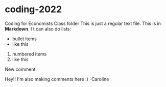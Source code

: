 # coding-2022
Coding for Economists Class folder
This is just a regular text file.
This is in **Markdown**. I t can also do lists:
- bullet items
- like this

1. numbered items
2. like this

New comment.

Hey!! I'm also making comments here :)
-Caroline
